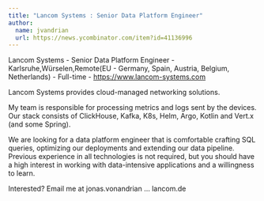 ```yaml
---
title: "Lancom Systems : Senior Data Platform Engineer"
author:
  name: jvandrian
  url: https://news.ycombinator.com/item?id=41136996
---
```

Lancom Systems - Senior Data Platform Engineer - Karlsruhe,Würselen,Remote(EU - Germany, Spain, Austria, Belgium, Netherlands) - Full-time - <a href="https:&#x2F;&#x2F;www.lancom-systems.com" rel="nofollow">https:&#x2F;&#x2F;www.lancom-systems.com</a>

Lancom Systems provides cloud-managed networking solutions.

My team is responsible for processing metrics and logs sent by the devices. Our stack consists of ClickHouse, Kafka, K8s, Helm, Argo, Kotlin and Vert.x (and some Spring).

We are looking for a data platform engineer that is comfortable crafting SQL queries, optimizing our deployments and extending our data pipeline. Previous experience in all technologies is not required, but you should have a high interest in working with data-intensive applications and a willingness to learn.

Interested? Email me at jonas.vonandrian … lancom.de
